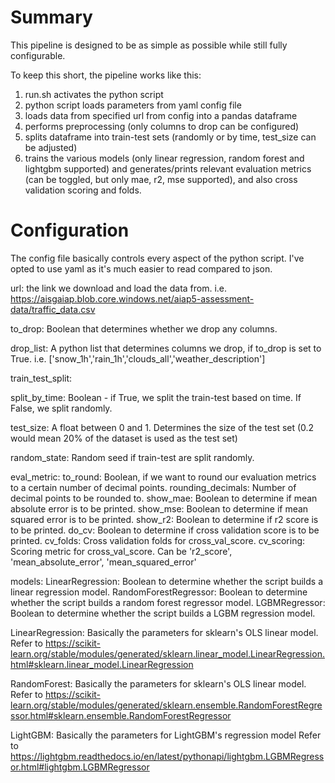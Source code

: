 # Summary

This pipeline is designed to be as simple as possible while still fully configurable.

To keep this short, the pipeline works like this:
1. run.sh activates the python script
2. python script loads parameters from yaml config file
3. loads data from specified url from config into a pandas dataframe
4. performs preprocessing (only columns to drop can be configured)
5. splits dataframe into train-test sets (randomly or by time, test_size can be adjusted)
6. trains the various models (only linear regression, random forest and lightgbm supported) and generates/prints relevant evaluation metrics (can be toggled, but only mae, r2, mse supported), and also cross validation scoring and folds.

# Configuration

The config file basically controls every aspect of the python script. I've opted to use yaml as it's much easier to read compared to json.

url: the link we download and load the data from.
i.e. https://aisgaiap.blob.core.windows.net/aiap5-assessment-data/traffic_data.csv

to_drop: Boolean that determines whether we drop any columns.

drop_list: A python list that determines columns we drop, if to_drop is set to True. 
i.e. ['snow_1h','rain_1h','clouds_all','weather_description']

train_test_split:

  split_by_time: Boolean - if True, we split the train-test based on time. If False, we split randomly.
  
  test_size: A float between 0 and 1. Determines the size of the test set (0.2 would mean 20% of the dataset is used as the test set)
  
  random_state: Random seed if train-test are split randomly.

eval_metric:
  to_round: Boolean, if we want to round our evaluation metrics to a certain number of decimal points.
  rounding_decimals: Number of decimal points to be rounded to.
  show_mae: Boolean to determine if mean absolute error is to be printed.
  show_mse: Boolean to determine if mean squared error is to be printed.
  show_r2: Boolean to determine if r2 score is to be printed.
  do_cv: Boolean to determine if cross validation score is to be printed.
  cv_folds: Cross validation folds for cross_val_score.
  cv_scoring: Scoring metric for cross_val_score. Can be 'r2_score', 'mean_absolute_error', 'mean_squared_error'

models:
  LinearRegression: Boolean to determine whether the script builds a linear regression model.
  RandomForestRegressor: Boolean to determine whether the script builds a random forest regressor model.
  LGBMRegressor: Boolean to determine whether the script builds a LGBM regression model.

LinearRegression: Basically the parameters for sklearn's OLS linear model.
Refer to https://scikit-learn.org/stable/modules/generated/sklearn.linear_model.LinearRegression.html#sklearn.linear_model.LinearRegression

RandomForest: Basically the parameters for sklearn's OLS linear model.
Refer to https://scikit-learn.org/stable/modules/generated/sklearn.ensemble.RandomForestRegressor.html#sklearn.ensemble.RandomForestRegressor

LightGBM: Basically the parameters for LightGBM's regression model
Refer to https://lightgbm.readthedocs.io/en/latest/pythonapi/lightgbm.LGBMRegressor.html#lightgbm.LGBMRegressor

